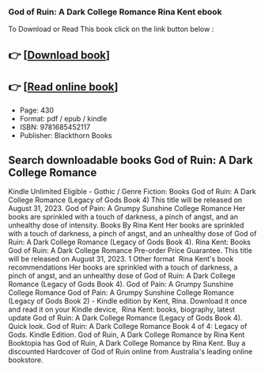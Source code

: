 ### God of Ruin: A Dark College Romance Rina Kent ebook

To Download or Read This book click on the link button below :

## 👉  [**[Download book](http://ebooksharez.info/download.php?group=book&from=github.com&id=680048&lnk=1063 "Download book")**]

## 👉  [**[Read online book](http://ebooksharez.info/download.php?group=book&from=github.com&id=680048&lnk=1063 "Read online book")**]


* Page: 430
* Format: pdf / epub / kindle
* ISBN: 9781685452117
* Publisher: Blackthorn Books



## Search downloadable books God of Ruin: A Dark College Romance



 Kindle Unlimited Eligible - Gothic / Genre Fiction: Books God of Ruin: A Dark College Romance (Legacy of Gods Book 4) This title will be released on August 31, 2023.
 God of Pain: A Grumpy Sunshine College Romance Her books are sprinkled with a touch of darkness, a pinch of angst, and an unhealthy dose of intensity.
 Books By Rina Kent Her books are sprinkled with a touch of darkness, a pinch of angst, and an unhealthy dose of God of Ruin: A Dark College Romance (Legacy of Gods Book 4).
 Rina Kent: Books God of Ruin: A Dark College Romance Pre-order Price Guarantee. This title will be released on August 31, 2023. 1 Other format 
 Rina Kent&#039;s book recommendations Her books are sprinkled with a touch of darkness, a pinch of angst, and an unhealthy dose of God of Ruin: A Dark College Romance (Legacy of Gods Book 4).
 God of Pain: A Grumpy Sunshine College Romance God of Pain: A Grumpy Sunshine College Romance (Legacy of Gods Book 2) - Kindle edition by Kent, Rina. Download it once and read it on your Kindle device, 
 Rina Kent: books, biography, latest update God of Ruin: A Dark College Romance (Legacy of Gods Book 4). Quick look. God of Ruin: A Dark College Romance Book 4 of 4: Legacy of Gods. Kindle Edition.
 God of Ruin, A Dark College Romance by Rina Kent Booktopia has God of Ruin, A Dark College Romance by Rina Kent. Buy a discounted Hardcover of God of Ruin online from Australia&#039;s leading online bookstore.





